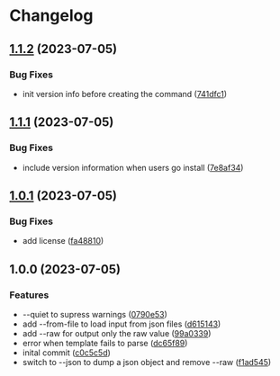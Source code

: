 # Changelog

## [1.1.2](https://github.com/blacha/argo-expr/compare/v1.1.1...v1.1.2) (2023-07-05)


### Bug Fixes

* init version info before creating the command ([741dfc1](https://github.com/blacha/argo-expr/commit/741dfc13f8ac1d291a7db2122a28e16f877163bf))

## [1.1.1](https://github.com/blacha/argo-expr/compare/v1.1.0...v1.1.1) (2023-07-05)


### Bug Fixes

* include version information when users go install ([7e8af34](https://github.com/blacha/argo-expr/commit/7e8af347174abc09bac68656bba95b5ecb5ccc43))

## [1.0.1](https://github.com/blacha/argo-expr/compare/v1.0.0...v1.0.1) (2023-07-05)


### Bug Fixes

* add license ([fa48810](https://github.com/blacha/argo-expr/commit/fa488105b5188ffb69a778228b901ddaacde0aa2))

## 1.0.0 (2023-07-05)


### Features

* --quiet to supress warnings ([0790e53](https://github.com/blacha/argo-expr/commit/0790e5322167d19d817324ce51bb70b69e7e1e0f))
* add --from-file to load input from json files ([d615143](https://github.com/blacha/argo-expr/commit/d6151431e8a06f10983eeead8f11ce78982d1885))
* add --raw for output only the raw value ([99a0339](https://github.com/blacha/argo-expr/commit/99a0339b494579975a756558ca163d666ab37441))
* error when template fails to parse ([dc65f89](https://github.com/blacha/argo-expr/commit/dc65f895332b73bdc4091dff7c0f50aef7f3ba18))
* inital commit ([c0c5c5d](https://github.com/blacha/argo-expr/commit/c0c5c5d5029db3fe119dda9f72794cae9793bd1d))
* switch to --json to dump a json object and remove --raw ([f1ad545](https://github.com/blacha/argo-expr/commit/f1ad545c11062ec7f32474e70a9b2daf87713cc6))

